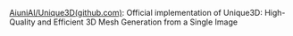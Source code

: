 
[AiuniAI/Unique3D(github.com)](https://github.com/AiuniAI/Unique3D): Official implementation of Unique3D: High-Quality and Efficient 3D Mesh Generation from a Single Image



